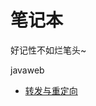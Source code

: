 <h1>笔记本</h1>

<p>好记性不如烂笔头~</p>

javaweb
<ul>
<li><a href="https://nlyfish.github.io/notebook/javaweb/转发与重定向.txt">转发与重定向</a></li>
</ul>
